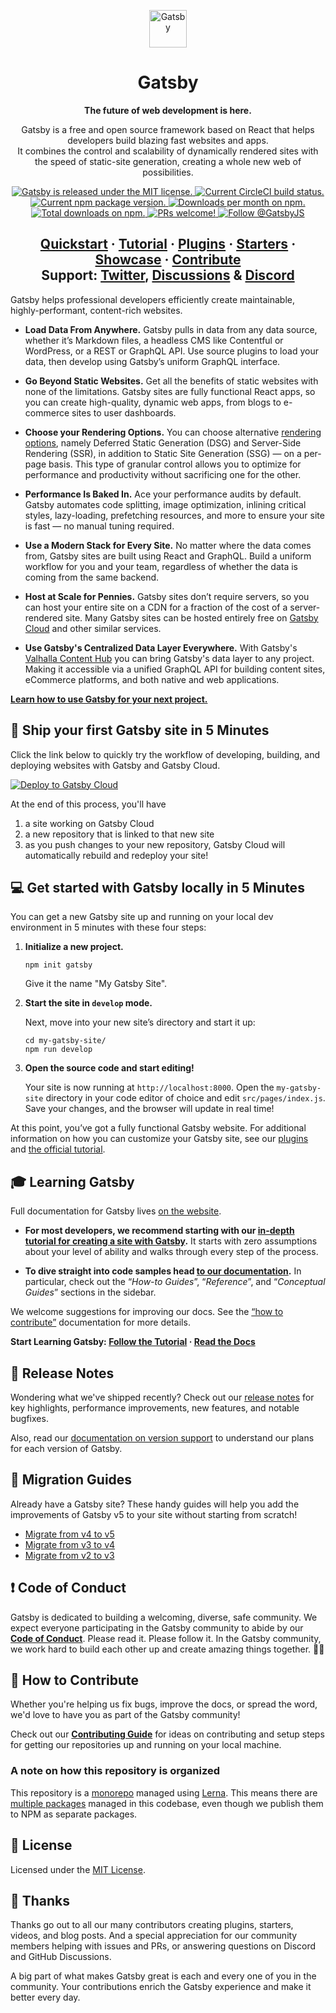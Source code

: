 
<p align="center">
  <a href="https://www.gatsbyjs.com">
    <img alt="Gatsby" src="https://www.gatsbyjs.com/Gatsby-Monogram.svg" width="60" />
  </a>
</p>
<h1 align="center">
  Gatsby
</h1>

<p align="center">
  <strong>
    The future of web development is here.
  </strong>
</p>
<p align="center">
  Gatsby is a free and open source framework based on React that helps developers build blazing fast websites and apps. </br> It combines the control and scalability of dynamically rendered sites with the speed of static-site generation, creating a whole new web of possibilities.
</p>
<p align="center">
  <a href="https://github.com/gatsbyjs/gatsby/blob/master/LICENSE">
    <img src="https://img.shields.io/badge/license-MIT-blue.svg" alt="Gatsby is released under the MIT license." />
  </a>
  <a href="https://circleci.com/gh/gatsbyjs/gatsby">
    <img src="https://circleci.com/gh/gatsbyjs/gatsby.svg?style=shield" alt="Current CircleCI build status." />
  </a>
  <a href="https://www.npmjs.com/package/gatsby">
    <img src="https://img.shields.io/npm/v/gatsby.svg" alt="Current npm package version." />
  </a>
  <a href="https://npmcharts.com/compare/gatsby?minimal=true">
    <img src="https://img.shields.io/npm/dm/gatsby.svg" alt="Downloads per month on npm." />
  </a>
  <a href="https://npmcharts.com/compare/gatsby?minimal=true">
    <img src="https://img.shields.io/npm/dt/gatsby.svg" alt="Total downloads on npm." />
  </a>
  <a href="https://gatsbyjs.com/contributing/how-to-contribute/">
    <img src="https://img.shields.io/badge/PRs-welcome-brightgreen.svg" alt="PRs welcome!" />
  </a>
  <a href="https://twitter.com/intent/follow?screen_name=gatsbyjs">
    <img src="https://img.shields.io/twitter/follow/gatsbyjs.svg?label=Follow%20@gatsbyjs" alt="Follow @GatsbyJS" />
  </a>
</p>

<h2 align="center">
  <a href="https://www.gatsbyjs.com/docs/quick-start/">Quickstart</a>
  <span> · </span>
  <a href="https://www.gatsbyjs.com/docs/tutorial/getting-started/">Tutorial</a>
  <span> · </span>
  <a href="https://www.gatsbyjs.com/plugins/">Plugins</a>
  <span> · </span>
  <a href="https://www.gatsbyjs.com/starters/">Starters</a>
  <span> · </span>
  <a href="https://www.gatsbyjs.com/showcase/">Showcase</a>
  <span> · </span>
  <a href="https://www.gatsbyjs.com/contributing/how-to-contribute/">Contribute</a>
  <br />
  Support: <a href="https://twitter.com/AskGatsbyJS">Twitter</a>, <a href="https://github.com/gatsbyjs/gatsby/discussions">Discussions</a>
  <span> & </span>
  <a href="https://gatsby.dev/discord">Discord</a>
</h2>

Gatsby helps professional developers efficiently create maintainable, highly-performant, content-rich websites.

- **Load Data From Anywhere.** Gatsby pulls in data from any data source, whether it’s Markdown files, a headless CMS like Contentful or WordPress, or a REST or GraphQL API. Use source plugins to load your data, then develop using Gatsby’s uniform GraphQL interface.

- **Go Beyond Static Websites.** Get all the benefits of static websites with none of the limitations. Gatsby sites are fully functional React apps, so you can create high-quality, dynamic web apps, from blogs to e-commerce sites to user dashboards.

- **Choose your Rendering Options.** You can choose alternative [rendering options](https://gatsbyjs.com/docs/conceptual/rendering-options/), namely Deferred Static Generation (DSG) and Server-Side Rendering (SSR), in addition to Static Site Generation (SSG) — on a per-page basis. This type of granular control allows you to optimize for performance and productivity without sacrificing one for the other.

- **Performance Is Baked In.** Ace your performance audits by default. Gatsby automates code splitting, image optimization, inlining critical styles, lazy-loading, prefetching resources, and more to ensure your site is fast — no manual tuning required.

- **Use a Modern Stack for Every Site.** No matter where the data comes from, Gatsby sites are built using React and GraphQL. Build a uniform workflow for you and your team, regardless of whether the data is coming from the same backend.

- **Host at Scale for Pennies.** Gatsby sites don’t require servers, so you can host your entire site on a CDN for a fraction of the cost of a server-rendered site. Many Gatsby sites can be hosted entirely free on [Gatsby Cloud](https://www.gatsbyjs.com/cloud/) and other similar services.

- **Use Gatsby's Centralized Data Layer Everywhere.** With Gatsby's [Valhalla Content Hub](https://www.gatsbyjs.com/products/valhalla-content-hub/) you can bring Gatsby's data layer to any project. Making it accessible via a unified GraphQL API for building content sites, eCommerce platforms, and both native and web applications.

[**Learn how to use Gatsby for your next project.**](https://www.gatsbyjs.com/docs/)

## 🚀 Ship your first Gatsby site in 5 Minutes

Click the link below to quickly try the workflow of developing, building, and deploying websites with Gatsby and Gatsby Cloud.

[<img src="https://www.gatsbyjs.com/deploynow.svg" alt="Deploy to Gatsby Cloud">](https://www.gatsbyjs.com/dashboard/deploynow?url=https://github.com/gatsbyjs/gatsby-starter-blog&utm_source=github&utm_medium=link&utm_campaign=onboarding&utm_content=oss)

At the end of this process, you'll have

1. a site working on Gatsby Cloud
2. a new repository that is linked to that new site
3. as you push changes to your new repository, Gatsby Cloud will automatically rebuild and redeploy your site!

## 💻 Get started with Gatsby locally in 5 Minutes

You can get a new Gatsby site up and running on your local dev environment in 5 minutes with these four steps:

1. **Initialize a new project.**

   ```shell
   npm init gatsby
   ```

   Give it the name "My Gatsby Site".

2. **Start the site in `develop` mode.**

   Next, move into your new site’s directory and start it up:

   ```shell
   cd my-gatsby-site/
   npm run develop
   ```

3. **Open the source code and start editing!**

   Your site is now running at `http://localhost:8000`. Open the `my-gatsby-site` directory in your code editor of choice and edit `src/pages/index.js`. Save your changes, and the browser will update in real time!

At this point, you’ve got a fully functional Gatsby website. For additional information on how you can customize your Gatsby site, see our [plugins](https://gatsbyjs.com/plugins/) and [the official tutorial](https://www.gatsbyjs.com/docs/tutorial/getting-started/).

## 🎓 Learning Gatsby

Full documentation for Gatsby lives [on the website](https://www.gatsbyjs.com/).

- **For most developers, we recommend starting with our [in-depth tutorial for creating a site with Gatsby](https://www.gatsbyjs.com/docs/tutorial/getting-started/).** It starts with zero assumptions about your level of ability and walks through every step of the process.

- **To dive straight into code samples head [to our documentation](https://www.gatsbyjs.com/docs/).** In particular, check out the “<i>How-to Guides</i>”, “<i>Reference</i>”, and “<i>Conceptual Guides</i>” sections in the sidebar.

We welcome suggestions for improving our docs. See the [“how to contribute”](https://www.gatsbyjs.com/contributing/how-to-contribute/) documentation for more details.

**Start Learning Gatsby: [Follow the Tutorial](https://www.gatsbyjs.com/docs/tutorial/getting-started/) · [Read the Docs](https://www.gatsbyjs.com/docs/)**

## 🚢 Release Notes

Wondering what we've shipped recently? Check out our [release notes](https://www.gatsbyjs.com/docs/reference/release-notes) for key highlights, performance improvements, new features, and notable bugfixes.

Also, read our [documentation on version support](https://www.gatsbyjs.com/docs/reference/release-notes/gatsby-version-support/) to understand our plans for each version of Gatsby.

## 💼 Migration Guides

Already have a Gatsby site? These handy guides will help you add the improvements of Gatsby v5 to your site without starting from scratch!

- [Migrate from v4 to v5](https://www.gatsbyjs.com/docs/reference/release-notes/migrating-from-v4-to-v5/)
- [Migrate from v3 to v4](https://www.gatsbyjs.com/docs/reference/release-notes/migrating-from-v3-to-v4/)
- [Migrate from v2 to v3](https://www.gatsbyjs.com/docs/reference/release-notes/migrating-from-v2-to-v3/)

## ❗ Code of Conduct

Gatsby is dedicated to building a welcoming, diverse, safe community. We expect everyone participating in the Gatsby community to abide by our [**Code of Conduct**](https://www.gatsbyjs.com/contributing/code-of-conduct/). Please read it. Please follow it. In the Gatsby community, we work hard to build each other up and create amazing things together. 💪💜

## 🤝 How to Contribute

Whether you're helping us fix bugs, improve the docs, or spread the word, we'd love to have you as part of the Gatsby community!

Check out our [**Contributing Guide**](https://www.gatsbyjs.com/contributing/how-to-contribute/) for ideas on contributing and setup steps for getting our repositories up and running on your local machine.

### A note on how this repository is organized

This repository is a [monorepo](https://trunkbaseddevelopment.com/monorepos/) managed using [Lerna](https://github.com/lerna/lerna). This means there are [multiple packages](https://github.com/gatsbyjs/gatsby/tree/master/packages) managed in this codebase, even though we publish them to NPM as separate packages.

## 📝 License

Licensed under the [MIT License](./LICENSE).

## 💜 Thanks

Thanks go out to all our many contributors creating plugins, starters, videos, and blog posts. And a special appreciation for our community members helping with issues and PRs, or answering questions on Discord and GitHub Discussions.

A big part of what makes Gatsby great is each and every one of you in the community. Your contributions enrich the Gatsby experience and make it better every day.
